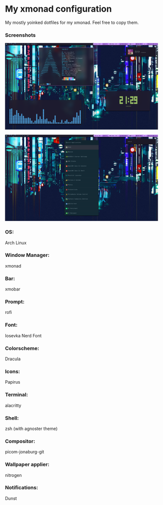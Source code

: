 # My xmonad configuration
 My mostly yoinked dotfiles for my xmonad. Feel free to copy them.

### Screenshots

![Desktop Screen](desktopscreenshot.png)

![Rofi](rofishowcase.png)

### OS: 
Arch Linux

### Window Manager: 
xmonad 

### Bar: 
xmobar

### Prompt: 
rofi

### Font: 
Iosevka Nerd Font

### Colorscheme: 
Dracula

### Icons: 
Papirus

### Terminal: 
alacritty

### Shell: 
zsh (with agnoster theme)

### Compositor: 
picom-jonaburg-git

### Wallpaper applier: 
nitrogen

### Notifications: 
Dunst
